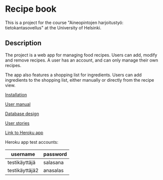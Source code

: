 # Recipe book
This is a project for the course "Aineopintojen harjoitustyö:
tietokantasovellus" at the University of Helsinki.

## Description
The project is a web app for managing food recipes. Users can add, modify and
remove recipes. A user has an account, and can only manage their own recipes.

The app also features a shopping list for ingredients. Users can add ingredients
to the shopping list, either manually or directly from the recipe view.

[Installation](docs/installation.md)

[User manual](docs/user-manual.md)

[Database design](docs/database-design.md)

[User stories](docs/user-stories.md)

[Link to Heroku app](https://tsoha-2020-recipe-book.herokuapp.com)

Heroku app test accounts:

username|password
--------|--------
testikäyttäjä|salasana
testikäyttäjä2|anasalas
